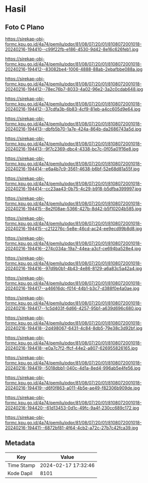 # Hasil

## Foto C Plano

https://sirekap-obj-formc.kpu.go.id/4a74/pemilu/pdpr/81/08/07/20/01/8108072001018-20240216-194410--c99f22fb-e186-4530-9d42-8e16c626feb1.jpg

https://sirekap-obj-formc.kpu.go.id/4a74/pemilu/pdpr/81/08/07/20/01/8108072001018-20240216-194412--83082be4-1006-4888-88ab-2ebafbbe088a.jpg

https://sirekap-obj-formc.kpu.go.id/4a74/pemilu/pdpr/81/08/07/20/01/8108072001018-20240216-194412--78ec76b7-8033-4a02-96e2-3a2c0cdab648.jpg

https://sirekap-obj-formc.kpu.go.id/4a74/pemilu/pdpr/81/08/07/20/01/8108072001018-20240216-194412--37cdfa3b-6b83-4cf9-81eb-a4cc605d9e64.jpg

https://sirekap-obj-formc.kpu.go.id/4a74/pemilu/pdpr/81/08/07/20/01/8108072001018-20240216-194413--dbfb5b70-1a7e-424a-864b-da2686743a5d.jpg

https://sirekap-obj-formc.kpu.go.id/4a74/pemilu/pdpr/81/08/07/20/01/8108072001018-20240216-194413--9f7c2369-dbc4-4338-bc7c-0f05a01f16e8.jpg

https://sirekap-obj-formc.kpu.go.id/4a74/pemilu/pdpr/81/08/07/20/01/8108072001018-20240216-194414--e6a4b7c9-3561-4638-b6bf-52e68d81a55f.jpg

https://sirekap-obj-formc.kpu.go.id/4a74/pemilu/pdpr/81/08/07/20/01/8108072001018-20240216-194414--cc23aa43-0b75-4c29-b918-b5dfba399997.jpg

https://sirekap-obj-formc.kpu.go.id/4a74/pemilu/pdpr/81/08/07/20/01/8108072001018-20240216-194415--8e2f08ae-5366-427b-8d42-b5f10204b585.jpg

https://sirekap-obj-formc.kpu.go.id/4a74/pemilu/pdpr/81/08/07/20/01/8108072001018-20240216-194415--c212276c-5e8e-46cd-ac24-ee9ecd99b8d8.jpg

https://sirekap-obj-formc.kpu.go.id/4a74/pemilu/pdpr/81/08/07/20/01/8108072001018-20240216-194416--274c034a-19a7-44ea-a3cf-ce694ba528e4.jpg

https://sirekap-obj-formc.kpu.go.id/4a74/pemilu/pdpr/81/08/07/20/01/8108072001018-20240216-194416--97d9b0b1-4b43-4e86-8129-a6a83c5a42a4.jpg

https://sirekap-obj-formc.kpu.go.id/4a74/pemilu/pdpr/81/08/07/20/01/8108072001018-20240216-194417--a46616dc-f014-44b1-b3c7-d388f0e4a0ae.jpg

https://sirekap-obj-formc.kpu.go.id/4a74/pemilu/pdpr/81/08/07/20/01/8108072001018-20240216-194417--1c5d403f-6d66-4257-95b1-a639d696c680.jpg

https://sirekap-obj-formc.kpu.go.id/4a74/pemilu/pdpr/81/08/07/20/01/8108072001018-20240216-194418--2d498067-6431-4c84-8db5-79e38c3d92bf.jpg

https://sirekap-obj-formc.kpu.go.id/4a74/pemilu/pdpr/81/08/07/20/01/8108072001018-20240216-194418--e0a7c7f2-ffcf-44e2-a807-626955826165.jpg

https://sirekap-obj-formc.kpu.go.id/4a74/pemilu/pdpr/81/08/07/20/01/8108072001018-20240216-194419--5018dbb1-040c-4d1a-8ed4-996ab5e4fe56.jpg

https://sirekap-obj-formc.kpu.go.id/4a74/pemilu/pdpr/81/08/07/20/01/8108072001018-20240216-194419--d6f0f863-a011-4b5e-ae49-f82306b909de.jpg

https://sirekap-obj-formc.kpu.go.id/4a74/pemilu/pdpr/81/08/07/20/01/8108072001018-20240216-194420--61d13453-0d1c-49fc-9a4f-230cc689c172.jpg

https://sirekap-obj-formc.kpu.go.id/4a74/pemilu/pdpr/81/08/07/20/01/8108072001018-20240216-194411--6872bf81-4f64-4cb2-a72c-27b7c42fca39.jpg


## Metadata

| Key        | Value               |
| ---------- | ------------------- |
| Time Stamp | 2024-02-17 17:32:46 |
| Kode Dapil | 8101                |



